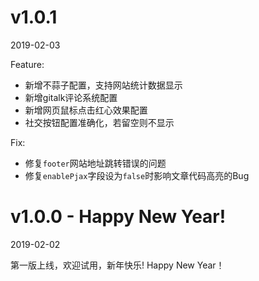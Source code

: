 # v1.0.1
2019-02-03

Feature:
- 新增不蒜子配置，支持网站统计数据显示
- 新增gitalk评论系统配置
- 新增网页鼠标点击红心效果配置
- 社交按钮配置准确化，若留空则不显示

Fix:
- 修复`footer`网站地址跳转错误的问题
- 修复`enablePjax`字段设为`false`时影响文章代码高亮的Bug

# v1.0.0 - Happy New Year!
2019-02-02

第一版上线，欢迎试用，新年快乐! Happy New Year！